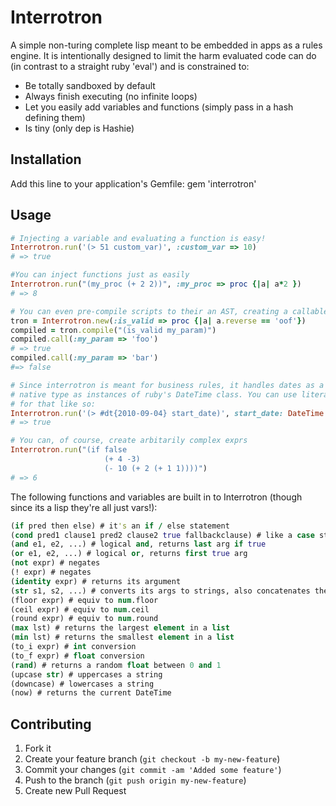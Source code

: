 # Interrotron

A simple non-turing complete lisp meant to be embedded in apps as a rules engine. It is intentionally designed to limit the harm evaluated code can do (in contrast to a straight ruby 'eval') and is constrained to:

* Be totally sandboxed by default
* Always finish executing (no infinite loops)
* Let you easily add variables and functions (simply pass in a hash defining them)
* Is tiny (only dep is Hashie)

## Installation

Add this line to your application's Gemfile:
    gem 'interrotron'

## Usage

```ruby
# Injecting a variable and evaluating a function is easy!
Interrotron.run('(> 51 custom_var)', :custom_var => 10) 
# => true

#You can inject functions just as easily
Interrotron.run("(my_proc (+ 2 2))", :my_proc => proc {|a| a*2 })
# => 8

# You can even pre-compile scripts to their an AST, creating a callable proc
tron = Interrotron.new(:is_valid => proc {|a| a.reverse == 'oof'})
compiled = tron.compile("(is_valid my_param)")
compiled.call(:my_param => 'foo')
# => true
compiled.call(:my_param => 'bar')
#=> false

# Since interrotron is meant for business rules, it handles dates as a 
# native type as instances of ruby's DateTime class. You can use literals
# for that like so:
Interrotron.run('(> #dt{2010-09-04} start_date)', start_date: DateTime.parse('2012-12-12'))
# => true

# You can, of course, create arbitarily complex exprs
Interrotron.run("(if false
                     (+ 4 -3)
                     (- 10 (+ 2 (+ 1 1))))")
# => 6
```

The following functions and variables are built in to Interrotron (though since its a lisp they're all just vars!):
```clojure
(if pred then else) # it's an if / else statement
(cond pred1 clause1 pred2 clause2 true fallbackclause) # like a case statement
(and e1, e2, ...) # logical and, returns last arg if true
(or e1, e2, ...) # logical or, returns first true arg
(not expr) # negates
(! expr) # negates
(identity expr) # returns its argument
(str s1, s2, ...) # converts its args to strings, also concatenates them
(floor expr) # equiv to num.floor
(ceil expr) # equiv to num.ceil
(round expr) # equiv to num.round
(max lst) # returns the largest element in a list
(min lst) # returns the smallest element in a list
(to_i expr) # int conversion
(to_f expr) # float conversion
(rand) # returns a random float between 0 and 1
(upcase str) # uppercases a string
(downcase) # lowercases a string
(now) # returns the current DateTime
```

## Contributing

1. Fork it
2. Create your feature branch (`git checkout -b my-new-feature`)
3. Commit your changes (`git commit -am 'Added some feature'`)
4. Push to the branch (`git push origin my-new-feature`)
5. Create new Pull Request
